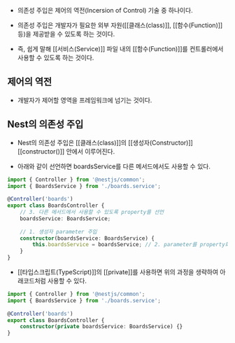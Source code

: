 - 의존성 주입은 제어의 역전(Incersion of Control) 기술 중 하나이다.

- 의존성 주입은 개발자가 필요한 외부 자원([[클래스(class)]], [[함수(Function)]] 등)을 제공받을 수 있도록 하는 것이다.
- 즉, 쉽게 말해 [[서비스(Service)]] 파일 내의 [[함수(Function)]]를 컨트롤러에서 사용할 수 있도록 하는 것이다.

## 제어의 역전

- 개발자가 제어할 영역을 프레임워크에 넘기는 것이다.


## Nest의 의존성 주입

- Nest의 의존성 주입은 [[클래스(class)]]의 [[생성자(Constructor)]] [[constructor()]] 안에서 이루어진다.

- 아래와 같이 선언하면 boardsService를 다른 메서드에서도 사용할 수 있다.

```ts
import { Controller } from '@nestjs/common';  
import { BoardsService } from './boards.service';  
  
@Controller('boards')  
export class BoardsController {  
	// 3. 다른 메서드에서 사용할 수 있도록 property를 선언
	boardsService: BoardsService;  
	  
	// 1. 생성자 parameter 주입  
	constructor(boardsService: BoardsService) {  
	    this.boardsService = boardsService; // 2. parameter를 property화  
	}  
}
```

- [[타입스크립트(TypeScript)]]의 [[private]]를 사용하면 위의 과정을 생략하여 아래코드처럼 사용할 수 있다.

```ts
import { Controller } from '@nestjs/common';  
import { BoardsService } from './boards.service';  
  
@Controller('boards')  
export class BoardsController {  
	constructor(private boardsService: BoardsService) {}
}
```